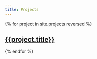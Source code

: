 ```yaml
---
title: Projects
---
```


{% for project in site.projects reversed %}
<article class="card" onclick="location.href='{{project.url}}'" style="background-image: url('{{project.thumbnail}}')">
    <h2><a href="{{project.url}}">{{project.title}}</a></h2>
</article>
{% endfor %}